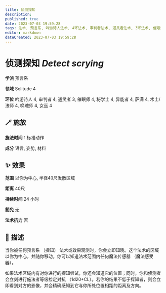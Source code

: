 ```yaml
---
title: 侦测探知
description: 
published: true
date: 2023-07-03 19:59:28
tags: 法术, 预言系, 吟游诗人法术, 4环法术, 审判者法术, 通灵者法术, 3环法术, 催眠师法术, 秘学士法术, 异能者法术, 萨满法术, 术士/法师法术, 唤魂师法术, 女巫法术, Solitude
editor: markdown
dateCreated: 2023-07-03 19:59:28
---
```


# **侦测探知** *Detect scrying*

**学派** 预言系 

**领域** Solitude 4

**环位** 吟游诗人 4, 审判者 4, 通灵者 3, 催眠师 4, 秘学士 4, 异能者 4, 萨满 4, 术士/法师 4, 唤魂师 4, 女巫 4

## 🪄 施放

**施法时间** 1 标准动作

**成分** 语言, 姿势, 材料

## ✨ 效果  

**范围** 以你为中心, 半径40尺发散区域

**距离** 40尺  

**持续时间** 24 小时 

**豁免** 无

**法术抗力** 否

## 📖 描述

当你被任何预言系 （探知） 法术或效果观测时，你会立即知晓。这个法术的区域以你为中心，并随你移动。你可以知道法术范围内任何魔法传感器 （魔法感受器）。

如果法术区域内有对你进行的探知尝试，你还会知道它的位置；同时，你和侦测者会立刻进行施法者等级检定对抗 （1d20+CL）。若你的结果不低于探知者，则会立即看到对方的影像，并会精确感知到它与你所处位置相距的距离及方向。
    